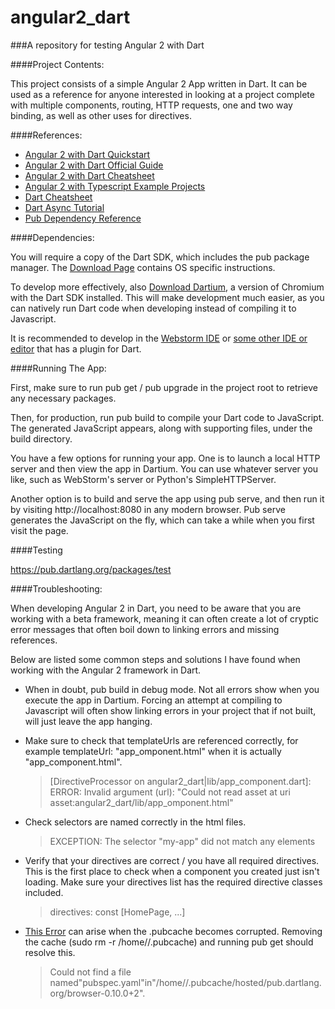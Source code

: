# angular2_dart
###A repository for testing Angular 2 with Dart

####Project Contents:

This project consists of a simple Angular 2 App written in Dart.
It can be used as a reference for anyone interested in looking at a
project complete with multiple components, routing, HTTP requests,
one and two way binding, as well as other uses for directives.

####References:

- [Angular 2 with Dart Quickstart](https://angular.io/docs/dart/latest/quickstart.html)
- [Angular 2 with Dart Official Guide](https://angular.io/docs/dart/latest/guide/)
- [Angular 2 with Dart Cheatsheet](https://angular.io/docs/dart/latest/cheatsheet.html)
- [Angular 2 with Typescript Example Projects](http://builtwithangular2.com/)
- [Dart Cheatsheet](http://dartlangfr.net/dart-cheat-sheet/)
- [Dart Async Tutorial](https://www.dartlang.org/docs/tutorials/futures/)
- [Pub Dependency Reference](https://www.dartlang.org/tools/pub/dependencies.html)

####Dependencies:

You will require a copy of the Dart SDK, which includes the pub package manager.
The [Download Page](https://www.dartlang.org/downloads/ "Download Dart SDK") contains OS specific instructions.

To develop more effectively, also [Download Dartium](https://www.dartlang.org/tools/dartium/ "Download Dartium"),
a version of Chromium with the Dart SDK installed. This will make development much easier, as you can natively run Dart code when developing
instead of compiling it to Javascript.

It is recommended to develop in the [Webstorm IDE](https://www.jetbrains.com/webstorm/ "Download Webstorm")
or [some other IDE or editor](https://www.dartlang.org/tools/ "Dart Tools") that has a plugin for Dart.

####Running The App:

First, make sure to run pub get / pub upgrade in the project root to retrieve any necessary packages.

Then, for production, run pub build to compile your Dart code to JavaScript.
The generated JavaScript appears, along with supporting files, under the build directory.

You have a few options for running your app.
One is to launch a local HTTP server and then view the app in Dartium.
You can use whatever server you like, such as WebStorm's server or Python's SimpleHTTPServer.

Another option is to build and serve the app using pub serve, and then run it by visiting http://localhost:8080 in any modern browser.
Pub serve generates the JavaScript on the fly, which can take a while when you first visit the page.

####Testing

https://pub.dartlang.org/packages/test

####Troubleshooting:

When developing Angular 2 in Dart,
you need to be aware that you are working with a beta framework,
meaning it can often create a lot of cryptic error messages that often boil down to
linking errors and missing references.

Below are listed some common steps and solutions I have found
when working with the Angular 2 framework in Dart.

- When in doubt, pub build in debug mode. Not all errors show when you execute the app in Dartium.
Forcing an attempt at compiling to Javascript will often show linking errors in your project
that if not built, will just leave the app hanging.

- Make sure to check that templateUrls are referenced correctly, for example templateUrl: "app_omponent.html"
when it is actually "app_component.html".
    > [DirectiveProcessor on angular2_dart|lib/app_component.dart]:
    > ERROR: Invalid argument (url): "Could not read asset at uri asset:angular2_dart/lib/app_omponent.html"

- Check selectors are named correctly in the html files.
    >EXCEPTION: The selector "my-app" did not match any elements

- Verify that your directives are correct / you have all required directives.
This is the first place to check when a component you created just isn't loading.
Make sure your directives list has the required directive classes included.
    >directives: const [HomePage, ...]

- [This Error](http://stackoverflow.com/questions/27217278/could-not-find-a-file-named-pubspec-yaml-in) can arise when the .pubcache becomes corrupted. Removing the cache (sudo rm -r /home/<username>/.pubcache) and running pub get should resolve this.
    >Could not find a file named"pubspec.yaml"in"/home/<username>/.pubcache/hosted/pub.dartlang.org/browser-0.10.0+2".
